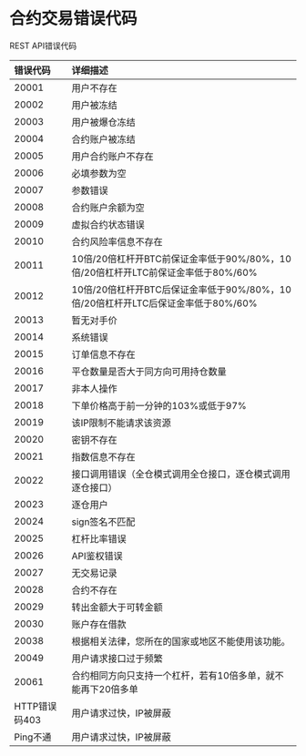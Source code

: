 # 合约交易错误代码

REST API错误代码    

| 错误代码        | 详细描述    |
| :-----    | :-----   |
|20001	|	用户不存在|
|20002	|	用户被冻结|
|20003	|	用户被爆仓冻结|
|20004	|	合约账户被冻结|
|20005	|	用户合约账户不存在|
|20006	|	必填参数为空|
|20007	|	参数错误|
|20008	|	合约账户余额为空|
|20009	|	虚拟合约状态错误|
|20010	|	合约风险率信息不存在|
|20011	|	10倍/20倍杠杆开BTC前保证金率低于90%/80%，10倍/20倍杠杆开LTC前保证金率低于80%/60%|
|20012	|	10倍/20倍杠杆开BTC后保证金率低于90%/80%，10倍/20倍杠杆开LTC后保证金率低于80%/60%|
|20013	|	暂无对手价|
|20014	|	系统错误|
|20015	|	订单信息不存在|
|20016	|	平仓数量是否大于同方向可用持仓数量|
|20017	|	非本人操作|
|20018	|	下单价格高于前一分钟的103%或低于97%|
|20019	|	该IP限制不能请求该资源|
|20020	|	密钥不存在|
|20021	|	指数信息不存在|
|20022	|	接口调用错误（全仓模式调用全仓接口，逐仓模式调用逐仓接口）|
|20023	|	逐仓用户|
|20024	|	sign签名不匹配|
|20025	|	杠杆比率错误|
|20026	|	API鉴权错误|
|20027	|	无交易记录|
|20028	|	合约不存在|
|20029	|	转出金额大于可转金额|
|20030	|	账户存在借款|
|20038	|	根据相关法律，您所在的国家或地区不能使用该功能。|
|20049	|	用户请求接口过于频繁|
|20061	|	合约相同方向只支持一个杠杆，若有10倍多单，就不能再下20倍多单|
|HTTP错误码403	|	用户请求过快，IP被屏蔽|
|Ping不通	|	用户请求过快，IP被屏蔽|
